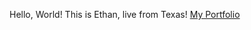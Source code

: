 Hello, World! This is Ethan, live from Texas!
[My Portfolio](https://soulfire-singularity.github.io/ultra-cybergod/home.html)


